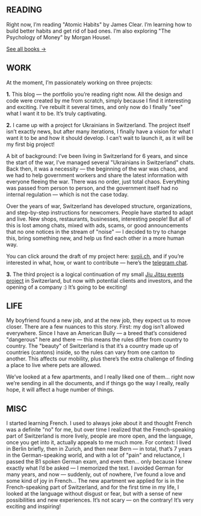 ## READING

Right now, I’m reading "Atomic Habits" by James Clear. I’m learning how to build better habits and get rid of bad ones. I’m also exploring "The Psychology of Money" by Morgan Housel.

[See all books →](/books)

## WORK

At the moment, I’m passionately working on three projects:

**1.** This blog — the portfolio you’re reading right now. All the design and code were created by me from scratch, simply because I find it interesting and exciting. I’ve rebuilt it several times, and only now do I finally "see" what I want it to be. It’s truly captivating.

**2.** I came up with a project for Ukrainians in Switzerland. The project itself isn’t exactly news, but after many iterations, I finally have a vision for what I want it to be and how it should develop. I can’t wait to launch it, as it will be my first big project!

A bit of background: I’ve been living in Switzerland for 6 years, and since the start of the war, I’ve managed several "Ukrainians in Switzerland" chats. Back then, it was a necessity — the beginning of the war was chaos, and we had to help government workers and share the latest information with everyone fleeing the war. There was no order, just total chaos. Everything was passed from person to person, and the government itself had no internal regulation — which is not the case today.

Over the years of war, Switzerland has developed structure, organizations, and step-by-step instructions for newcomers. People have started to adapt and live. New shops, restaurants, businesses, interesting people! But all of this is lost among chats, mixed with ads, scams, or good announcements that no one notices in the stream of "noise" — I decided to try to change this, bring something new, and help us find each other in a more human way.

You can click around the draft of my project here: [svoii.ch](https://svoii.ch), and if you’re interested in what, how, or want to contribute — here’s the [telegram chat](https://t.me/+RcRMiysu4vQ0NDUy).

**3.** The third project is a logical continuation of my small [Jiu Jitsu events project](https://swissbjj.ch/en) in Switzerland, but now with potential clients and investors, and the opening of a company :) It’s going to be exciting!

## LIFE

My boyfriend found a new job, and at the new job, they expect us to move closer. There are a few nuances to this story. First: my dog isn’t allowed everywhere. Since I have an American Bully — a breed that’s considered "dangerous" here and there — this means the rules differ from country to country. The "beauty" of Switzerland is that it’s a country made up of countries (cantons) inside, so the rules can vary from one canton to another. This affects our mobility, plus there’s the extra challenge of finding a place to live where pets are allowed.

We’ve looked at a few apartments, and I really liked one of them... right now we’re sending in all the documents, and if things go the way I really, really hope, it will affect a huge number of things.

## MISC

I started learning French. I used to always joke about it and thought French was a definite "no" for me, but over time I realized that the French-speaking part of Switzerland is more lively, people are more open, and the language, once you get into it, actually appeals to me much more. For context: I lived in Berlin briefly, then in Zurich, and then near Bern — in total, that’s 7 years in the German-speaking world, and with a lot of "pain" and reluctance, I passed the B1 spoken German exam, and even then... only because I knew exactly what I’d be asked — I memorized the text. I avoided German for many years, and now — suddenly, out of nowhere, I’ve found a love and some kind of joy in French... The new apartment we applied for is in the French-speaking part of Switzerland, and for the first time in my life, I looked at the language without disgust or fear, but with a sense of new possibilities and new experiences. It’s not scary — on the contrary! It’s very exciting and inspiring!

